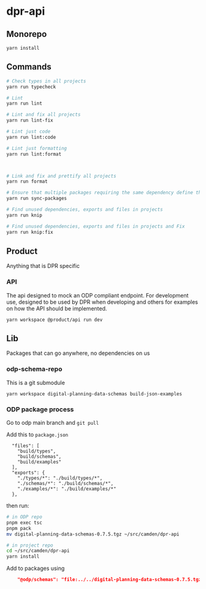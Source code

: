 # dpr-api

## Monorepo

```
yarn install
```

## Commands

```sh
# Check types in all projects
yarn run typecheck

# Lint
yarn run lint

# Lint and fix all projects
yarn run lint-fix

# Lint just code
yarn run lint:code

# Lint just formatting
yarn run lint:format



# Link and fix and prettify all projects
yarn run format

# Ensure that multiple packages requiring the same dependency define the same version, so that every package requires eg. react@16.4.2, instead of a combination of react@16.4.2, react@0.15.9, and react@16.0.0.
yarn run sync-packages

# Find unused dependencies, exports and files in projects
yarn run knip

# Find unused dependencies, exports and files in projects and Fix
yarn run knip:fix
```

## Product

Anything that is DPR specific

### API

The api designed to mock an ODP compliant endpoint. For development use, designed to be used by DPR when developing and others for examples on how the API should be implemented.

`yarn workspace @product/api run dev`

## Lib

Packages that can go anywhere, no dependencies on us

### odp-schema-repo

This is a git submodule

```
yarn workspace digital-planning-data-schemas build-json-examples
```

### ODP package process

Go to odp main branch and `git pull`

Add this to `package.json`

```
  "files": [
    "build/types",
    "build/schemas",
    "build/examples"
  ],
  "exports": {
    "./types/*": "./build/types/*",
    "./schemas/*": "./build/schemas/*",
    "./examples/*": "./build/examples/*"
  },
```

then run:

```sh
# in ODP repo
pnpm exec tsc
pnpm pack
mv digital-planning-data-schemas-0.7.5.tgz ~/src/camden/dpr-api

# in project repo
cd ~/src/camden/dpr-api
yarn install
```

Add to packages using

```json
    "@odp/schemas": "file:../../digital-planning-data-schemas-0.7.5.tgz",
```

